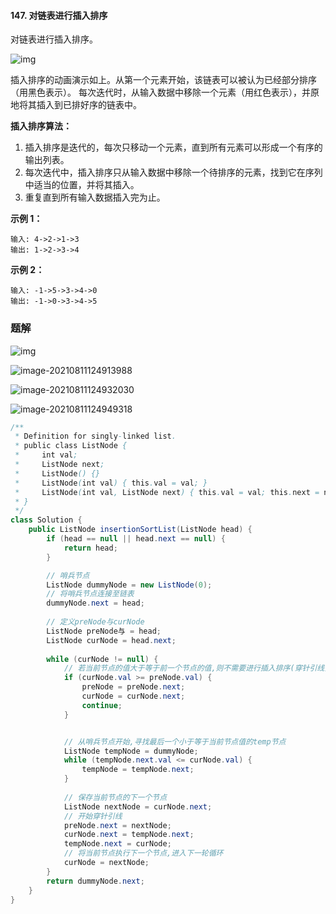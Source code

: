 #### 147. 对链表进行插入排序

对链表进行插入排序。

![img](http://gitlab.wsh-study.com/xp-study/LeeteCode/-/blob/master/数据结构/基础数据结构/链表/images/对链表进行插入排序/1.gif)

插入排序的动画演示如上。从第一个元素开始，该链表可以被认为已经部分排序（用黑色表示）。
每次迭代时，从输入数据中移除一个元素（用红色表示），并原地将其插入到已排好序的链表中。

**插入排序算法：**

1. 插入排序是迭代的，每次只移动一个元素，直到所有元素可以形成一个有序的输出列表。
2. 每次迭代中，插入排序只从输入数据中移除一个待排序的元素，找到它在序列中适当的位置，并将其插入。
3. 重复直到所有输入数据插入完为止。

**示例 1：**

```shell
输入: 4->2->1->3
输出: 1->2->3->4
```

**示例 2：**

```shell
输入: -1->5->3->4->0
输出: -1->0->3->4->5
```

### 题解

![img](http://gitlab.wsh-study.com/xp-study/LeeteCode/-/blob/master/数据结构/基础数据结构/链表/images/对链表进行插入排序/2.jpg)

![image-20210811124913988](http://gitlab.wsh-study.com/xp-study/LeeteCode/-/blob/master/数据结构/基础数据结构/链表/images/对链表进行插入排序/3.jpg)

![image-20210811124932030](http://gitlab.wsh-study.com/xp-study/LeeteCode/-/blob/master/数据结构/基础数据结构/链表/images/对链表进行插入排序/4.jpg)

![image-20210811124949318](http://gitlab.wsh-study.com/xp-study/LeeteCode/-/blob/master/数据结构/基础数据结构/链表/images/对链表进行插入排序/5.jpg)

```java
/**
 * Definition for singly-linked list.
 * public class ListNode {
 *     int val;
 *     ListNode next;
 *     ListNode() {}
 *     ListNode(int val) { this.val = val; }
 *     ListNode(int val, ListNode next) { this.val = val; this.next = next; }
 * }
 */
class Solution {
    public ListNode insertionSortList(ListNode head) {
        if (head == null || head.next == null) {
            return head;
        }

        // 哨兵节点
        ListNode dummyNode = new ListNode(0);
        // 将哨兵节点连接至链表
        dummyNode.next = head;
        
        // 定义preNode与curNode
        ListNode preNode与 = head;
        ListNode curNode = head.next;
        
        while (curNode != null) {
            // 若当前节点的值大于等于前一个节点的值,则不需要进行插入排序(穿针引线)
            if (curNode.val >= preNode.val) {
                preNode = preNode.next;
                curNode = curNode.next;
                continue;
            }


            // 从哨兵节点开始,寻找最后一个小于等于当前节点值的temp节点
            ListNode tempNode = dummyNode;
            while (tempNode.next.val <= curNode.val) {
                tempNode = tempNode.next;
            }
            
            // 保存当前节点的下一个节点
            ListNode nextNode = curNode.next;
            // 开始穿针引线
            preNode.next = nextNode;
            curNode.next = tempNode.next;
            tempNode.next = curNode;
            // 将当前节点执行下一个节点,进入下一轮循环
            curNode = nextNode;
        }
        return dummyNode.next;
    }
}
```

